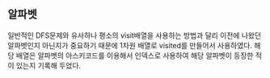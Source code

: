 ## 알파벳

일반적인 DFS문제와 유사하나 평소의 visit배열을 사용하는 방법과 달리 이전에 나왔던 알파벳인지 아닌지가 중요하기 때문에
1차원 배열로 visited를 만들어서 사용하였다.
해당 배열은 알파벳의 아스키코드를 이용해서 인덱스로 사용하여 해당 알파벳이 등장한 적이 있는지 기록해 두었다.

